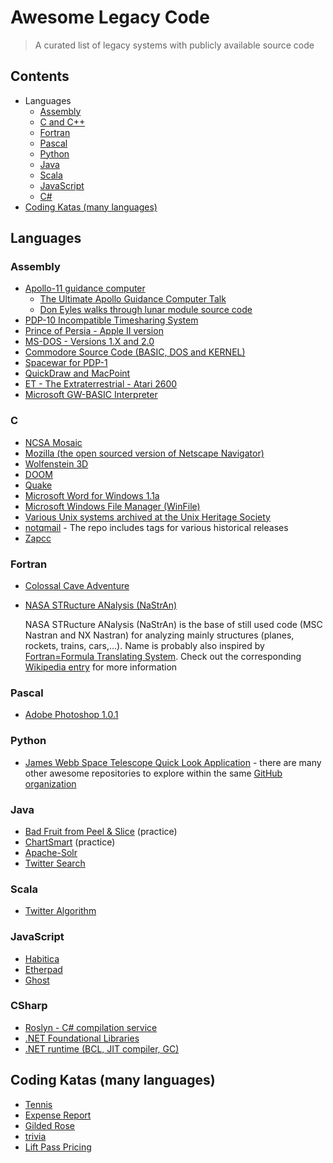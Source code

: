 # Awesome Legacy Code

> A curated list of legacy systems with publicly available source code

## Contents

* Languages
  * [Assembly](#assembly)
  * [C and C++](#c)
  * [Fortran](#fortran)
  * [Pascal](#pascal)
  * [Python](#python)
  * [Java](#java)
  * [Scala](#scala)
  * [JavaScript](#javascript)
  * [C#](#CSharp)
* [Coding Katas (many languages)](#coding-katas-many-languages)
  
## Languages

### Assembly

* [Apollo-11 guidance computer](https://github.com/chrislgarry/Apollo-11)
  * [The Ultimate Apollo Guidance Computer Talk](https://media.ccc.de/v/34c3-9064-the_ultimate_apollo_guidance_computer_talk)
  * [Don Eyles walks through lunar module source code](https://hackaday.com/2016/07/05/don-eyles-walks-us-through-the-lunar-module-source-code/)
* [PDP-10 Incompatible Timesharing System](https://github.com/PDP-10/its)
* [Prince of Persia - Apple II version](https://github.com/jmechner/Prince-of-Persia-Apple-II)
* [MS-DOS - Versions 1.X and 2.0](https://github.com/Microsoft/MS-DOS)
* [Commodore Source Code (BASIC, DOS and KERNEL)](https://github.com/mist64/cbmsrc)
* [Spacewar for PDP-1](https://gist.github.com/JonnieCache/4258114)
* [QuickDraw and MacPoint](http://www.computerhistory.org/atchm/macpaint-and-quickdraw-source-code/)
* [ET - The Extraterrestrial - Atari 2600](https://pastebin.com/AaSYZTHt)
* [Microsoft GW-BASIC Interpreter](https://github.com/microsoft/GW-BASIC)

### C

* [NCSA Mosaic](https://github.com/alandipert/ncsa-mosaic)
* [Mozilla (the open sourced version of Netscape Navigator)](https://archive.mozilla.org/pub/mozilla/source/)
* [Wolfenstein 3D](https://github.com/id-Software/)
* [DOOM](https://github.com/id-Software/DOOM)
* [Quake](https://github.com/id-Software/Quake)
* [Microsoft Word for Windows 1.1a](http://www.computerhistory.org/atchm/microsoft-research-license-agreement-msword-v-1-1a/)
* [Microsoft Windows File Manager (WinFile)](https://github.com/Microsoft/winfile)
* [Various Unix systems archived at the Unix Heritage Society](http://minnie.tuhs.org/cgi-bin/utree.pl)
* [notqmail](https://github.com/notqmail/notqmail) - The repo includes tags for various historical releases
* [Zapcc](https://github.com/yrnkrn/zapcc)

### Fortran

* [Colossal Cave Adventure](https://jerz.setonhill.edu/intfic/colossal-cave-adventure-source-code/)
* [NASA STRucture ANalysis (NaStrAn)](https://github.com/nasa/NASTRAN-95) 
  
  NASA STRucture ANalysis (NaStrAn) is the base of still used code (MSC Nastran and NX Nastran) for analyzing mainly structures (planes, rockets, trains, cars,...). Name is probably also inspired by [Fortran=Formula Translating System](https://en.wikipedia.org/wiki/Fortran). Check out the corresponding [Wikipedia entry](https://en.m.wikipedia.org/wiki/Nastran) for more information

### Pascal

* [Adobe Photoshop 1.0.1](http://www.computerhistory.org/atchm/adobe-photoshop-source-code/)

### Python

* [James Webb Space Telescope Quick Look Application](https://github.com/spacetelescope/jwql) - there are many other awesome repositories to explore within the same [GitHub organization](https://github.com/spacetelescope)

### Java

* [Bad Fruit from Peel & Slice](https://github.com/jason-kerney/PeelAndSlice.Java/blob/main/src/main/java/com/spun/llewellyn/talks/legacycode/examples/BadFruit.java) (practice)
* [ChartSmart](https://github.com/tonytvo/coderetreat/tree/c89ebf3e92fff5a95fdc80d37e3a4a66cf877931/refactoring/chartsmart)  (practice)
* [Apache-Solr](https://github.com/apache/lucene-solr/tree/master/solr/core/src/java/org/apache/solr)
* [Twitter Search](https://github.com/twitter/the-algorithm/tree/main/src/java/com/twitter/search)

### Scala

* [Twitter Algorithm](https://github.com/twitter/the-algorithm/tree/main/src/scala/com/twitter)

### JavaScript

* [Habitica](https://github.com/HabitRPG/habitica)
* [Etherpad](https://github.com/ether/etherpad-lite)
* [Ghost](https://github.com/TryGhost/Ghost)

### CSharp

* [Roslyn - C# compilation service](https://github.com/dotnet/roslyn)
* [.NET Foundational Libraries](https://github.com/dotnet/corefx)
* [.NET runtime (BCL, JIT compiler, GC)](https://github.com/dotnet/coreclr)

## Coding Katas (many languages)

* [Tennis](https://github.com/emilybache/Tennis-Refactoring-Kata)
* [Expense Report](https://github.com/christianhujer/expensereport)
* [Gilded Rose](https://github.com/emilybache/GildedRose-Refactoring-Kata)
* [trivia](https://github.com/jbrains/trivia)
* [Lift Pass Pricing](https://github.com/martinsson/Refactoring-Kata-Lift-Pass-Pricing)
